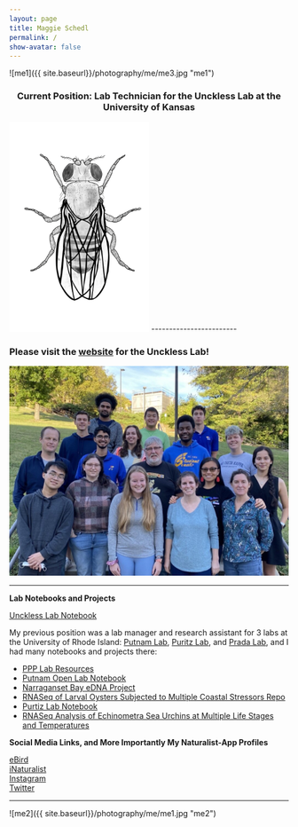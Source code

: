 ```yaml
---
layout: page
title: Maggie Schedl
permalink: /
show-avatar: false
---
```


![me1]({{ site.baseurl}}/photography/me/me3.jpg "me1")


### <center> Current Position: Lab Technician for the Unckless Lab at the University of Kansas</center>

<img src="https://raw.githubusercontent.com/meschedl/Unckless-Lab-Notebook-Maggie/master/images/drosophila_transparent.png" width=50% height=50%>
------------------------

### Please visit the [website](http://www.uncklesslab.com/) for the Unckless Lab!

![labimage](https://raw.githubusercontent.com/meschedl/Unckless-Lab-Notebook-Maggie/master/images/UncklessLabF2021.jpg)

-----------------------

**Lab Notebooks and Projects**

[Unckless Lab Notebook](https://meschedl.github.io/Unckless-Lab-Notebook-Maggie/)


My previous position was a lab manager and research assistant for 3 labs at the University of Rhode Island: [Putnam Lab](http://putnamlab.com/), [Puritz Lab](http://www.marineevoeco.com/), and [Prada Lab](https://www.carlosprada.org/), and I had many notebooks and projects there:

- [PPP Lab Resources](https://github.com/meschedl/PPP-Lab-Resources)
- [Putnam Open Lab Notebook](https://meschedl.github.io/MESPutnam_Open_Lab_Notebook/)
- [Narraganset Bay eDNA Project](https://meschedl.github.io/eDNA/)
- [RNASeq of Larval Oysters Subjected to Multiple Coastal Stressors Repo](https://github.com/meschedl/Larval-Oyster-CASE-RNA)  
- [Purtiz Lab Notebook](https://meschedl.github.io/MES_Puritz_Lab_Notebook/)  
- [RNASeq Analysis of Echinometra Sea Urchins at Multiple Life Stages and Temperatures](https://github.com/meschedl/Echinometra_RNASeq)


**Social Media Links, and More Importantly My Naturalist-App Profiles**

[eBird](https://ebird.org/profile/OTYxNDAx/)  
[iNaturalist](https://www.inaturalist.org/people/maggieschedl)  
[Instagram](https://www.instagram.com/letsbeestill/)  
[Twitter](https://twitter.com/maggie_schedl)  

----------------
![me2]({{ site.baseurl}}/photography/me/me1.jpg "me2")
